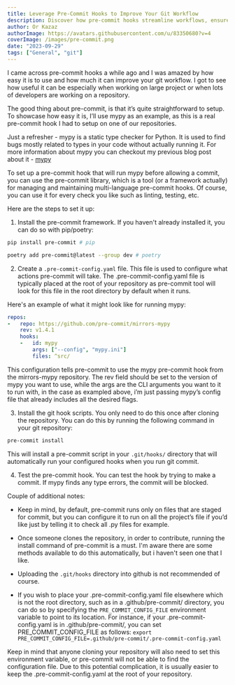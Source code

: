 ```yaml
---
title: Leverage Pre-Commit Hooks to Improve Your Git Workflow
description: Discover how pre-commit hooks streamline workflows, ensure code quality, and simplify collaborations using a real-world example.
author: Or Kazaz
authorImage: https://avatars.githubusercontent.com/u/83350680?v=4
coverImage: /images/pre-commit.png
date: "2023-09-29"
tags: ["General", "git"]
---
```


I came across pre-commit hooks a while ago and I was amazed by how easy it is to use and how much it can improve your git workflow. I got to see how useful it can be especially when working on large project or when lots of developers are working on a repository.

The good thing about pre-commit, is that it’s quite straightforward to setup. To showcase how easy it is, I’ll use mypy as an example, as this is a real pre-commit hook I had to setup on one of our repositories.

Just a refresher - mypy is a static type checker for Python. It is used to find bugs mostly related to types in your code without actually running it. For more information about mypy you can checkout my previous blog post about it - [mypy](/blogs/mypy-integration)

To set up a pre-commit hook that will run mypy before allowing a commit, you can use the pre-commit library, which is a tool (or a framework actually) for managing and maintaining multi-language pre-commit hooks. Of course, you can use it for every check you like such as linting, testing, etc.

Here are the steps to set it up:

1. Install the pre-commit framework. If you haven't already installed it, you can do so with pip/poetry:
```bash
pip install pre-commit # pip
```
```bash
poetry add pre-commit@latest --group dev # poetry
```

2. Create a `.pre-commit-config.yaml` file. This file is used to configure what actions pre-commit will take. The .pre-commit-config.yaml file is typically placed at the root of your repository as pre-commit tool will look for this file in the root directory by default when it runs.

Here's an example of what it might look like for running mypy:

```yaml
repos:
-   repo: https://github.com/pre-commit/mirrors-mypy
    rev: v1.4.1
    hooks:
    -   id: mypy
        args: ["--config", "mypy.ini"]
        files: ^src/
```

This configuration tells pre-commit to use the mypy pre-commit hook from the mirrors-mypy repository.
The rev field should be set to the version of mypy you want to use, while the args are the CLI arguments you want to it to run with, in the case as exampled above, i’m just passing mypy’s config file that already includes all the desired flags.

3. Install the git hook scripts. You only need to do this once after cloning the repository.
You can do this by running the following command in your git repository:

```bash
pre-commit install
```

This will install a pre-commit script in your ``.git/hooks/`` directory that will automatically run your configured hooks when you run git commit.

4. Test the pre-commit hook. You can test the hook by trying to make a commit. If mypy finds any type errors, the commit will be blocked.


Couple of additional notes:

- Keep in mind, by default, pre-commit runs only on files that are staged for commit, but you can configure it to run on all the project’s file if you’d like just by telling it to check all .py files for example.

- Once someone clones the repository, in order to contribute, running the install command of pre-commit is a must. I'm aware there are some methods available to do this automatically, but i haven't seen one that I like.

- Uploading the ``.git/hooks`` directory into github is not recommended of course.

- If you wish to place your .pre-commit-config.yaml file elsewhere which is not the root directory, such as in a .github/pre-commit/ directory, you can do so by specifying the `PRE_COMMIT_CONFIG_FILE` environment variable to point to its location.
For instance, if your .pre-commit-config.yaml is in .github/pre-commit/, you can set PRE_COMMIT_CONFIG_FILE as follows:
``export PRE_COMMIT_CONFIG_FILE=.github/pre-commit/.pre-commit-config.yaml``

Keep in mind that anyone cloning your repository will also need to set this environment variable, or pre-commit will not be able to find the configuration file. Due to this potential complication, it is usually easier to keep the .pre-commit-config.yaml at the root of your repository.
